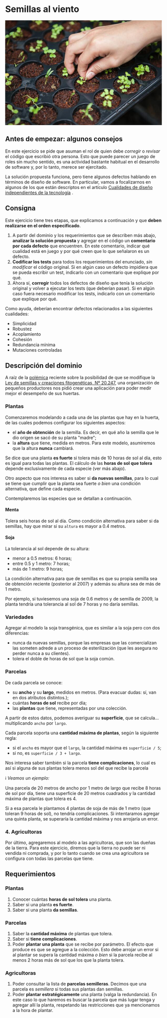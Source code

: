 # Semillas al viento

![Portada](assets/portada.jpg)

## Antes de empezar: algunos consejos

En este ejercicio se pide que asuman el rol de quien debe _corregir_ o _revisar_ el código que escribió otra persona. Esto que puede parecer un juego de roles sin mucho sentido, es una actividad bastante habitual en el desarrollo de software y, por lo tanto, merece ser ejercitado.

La solución propuesta funciona, pero tiene algunos defectos hablando en términos de diseño de software. En particular, vamos a focalizarnos en algunos de los que están descriptos en el artículo [Cualidades de diseño independientes de la tecnología](https://surprograma.github.io/libro-disenio-oop/docs/cualidades-disenio/cualidades-independientes-tecnologia/) . 

## Consigna

Este ejercicio tiene tres etapas, que explicamos a continuación y que **deben realizarse en el orden especificado**. 

1. A partir del dominio y los requerimientos que se describen más abajo, **analizar la solución propuesta** y agregar en el código un **comentario por cada defecto** que encuentren. En este comentario, indicar qué cualidad está en juego y por qué creen que lo que señalaron es un defecto.
1. **Codificar los tests** para todos los requerimientos del enunciado, _sin modificar_ el código original. Si en algún caso un defecto impidiera que se pueda escribir un test, indicarlo con un comentario que explique por qué.
1. Ahora sí, **corregir** todos los defectos de diseño que tenía la solución original y volver a ejecutar los tests (que deberían pasar). Si en algún caso fuera necesario modificar los tests, indicarlo con un comentario que explique por qué.

Como ayuda, deberían encontrar defectos relacionados a las siguientes cualidades:
* Simplicidad 
* Robustez
* Acoplamiento 
* Cohesión
* Redundancia mínima
* Mutaciones controladas 

## Descripción del dominio

A raíz de la [polémica](https://www.elancasti.com.ar/opinion/2018/11/27/ley-cuestionada-389812.html) reciente sobre la posibilidad de que se modifique la [Ley de semillas y creaciones fitogenéticas, Nº 20.247](http://servicios.infoleg.gob.ar/infolegInternet/anexos/30000-34999/34822/texact.htm), una organización de pequeños productores nos pidió crear una aplicación para poder medir mejor el desempeño de sus huertas.

### Plantas

Comenzaremos modelando a cada una de las plantas que hay en la huerta, de las cuales podemos configurar los siguientes aspectos:

* el **año de obtención** de la semilla. Es decir, en qué año la semilla que le dio origen se sacó de su planta "madre";
* la **altura** que tiene, medida en metros. Para este modelo, asumiremos que la altura **nunca** cambiará.

Se dice que una planta **es fuerte** si tolera más de 10 horas de sol al día, esto es igual para todas las plantas. El cálculo de las **horas de sol que tolera** depende exclusivamente de cada especie (ver más abajo).

Otro aspecto que nos interesa es saber si **da nuevas semillas**, para lo cual se tiene que cumplir que la planta sea fuerte _o bien_ una condición alternativa, que define cada especie.

Contemplaremos las especies que se detallan a continuación.

#### Menta
Tolera seis horas de sol al día. Como condición alternativa para saber si da semillas, hay que mirar si su `altura` es mayor a 0.4 metros.

#### Soja
La tolerancia al sol depende de su altura:
* menor a 0.5 metros: 6 horas;
* entre 0.5 y 1 metro: 7 horas;
* más de 1 metro: 9 horas;

La condición alternativa para que de semillas es que su propia semilla sea de obtención reciente (posterior al 2007) y además su altura sea de más de 1 metro. 

Por ejemplo, si tuviesemos una soja de 0.6 metros y de semilla de 2009, la planta tendría una tolerancia al sol de 7 horas y no daría semillas.

### Variedades

Agregar al modelo la soja transgénica, que es similar a la soja pero con dos diferencias:

* nunca da nuevas semillas, porque las empresas que las comercializan las someten adrede a un proceso de esterilización (que les asegura no perder nunca a su clientes). 
* tolera el doble de horas de sol que la soja común.

### Parcelas

De cada parcela se conoce:
* su **ancho** y su **largo**, medidos en metros. (Para evacuar dudas: sí, van en dos atributos distintos.);
* cuántas **horas de sol** recibe por día;
* las **plantas** que tiene, representadas por una colección.

A partir de estos datos, podemos averiguar su **superficie**, que se calcula... multiplicando `ancho` por `largo`.

Cada parcela soporta una **cantidad máxima de plantas**, según la siguiente regla:
- si el `ancho` es mayor que el `largo`, la cantidad máxima es `superficie / 5`; 
- si no, es `superficie / 3 + largo`.

Nos interesa saber también si la parcela **tiene complicaciones**, lo cual es así si alguna de sus plantas tolera menos sol del que recibe la parcela

:information_source: _Veamos un ejemplo:_

Una parcela de 20 metros de ancho por 1 metro de largo que recibe 8 horas de sol por día, tiene una superficie de 20 metros cuadrados y la cantidad máxima de plantas que tolera es 4.

Si a esa parcela le plantamos 4 plantas de soja de más de 1 metro (que toleran 9 horas de sol), no tendría complicaciones. Si intentaramos agregar una quinta planta, se superaría la cantidad máxima y nos arrojaría un error.

### 4. Agricultoras

Por último, agregaremos al modelo a las agricultoras, que son las dueñas de la tierra. Para este ejercicio, diremos que la tierra no puede ser ni vendida ni comprada, y por lo tanto cuando se crea una agricultora se configura con todas las parcelas que tiene. 

## Requerimientos

### Plantas
1. Conocer cuántas **horas de sol tolera** una planta.
1. Saber si una planta **es fuerte**.
1. Saber si una planta **da semillas**.

### Parcelas
1. Saber la **cantidad máxima** de plantas que tolera.
1. Saber si **tiene complicaciones**.
1. Poder **plantar una planta** que se recibe por parámetro. El efecto que produce es que se agregue a la colección. Esto debe arrojar un error si al plantar se supera la cantidad máxima _o bien_ si la parcela recibe al menos 2 horas más de sol que los que la planta tolera.

### Agricultoras
1. Poder consultar la lista de **parcelas semilleras**. Decimos que una parcela es _semillera_ si todas sus plantas dan semillas.
1. Poder **plantar estratégicamente** una planta (valga la redundancia). En este caso lo que haremos es buscar la parcela que más lugar tenga y agregar allí la planta, respetando las restricciones que ya mencionamos a la hora de plantar. 
